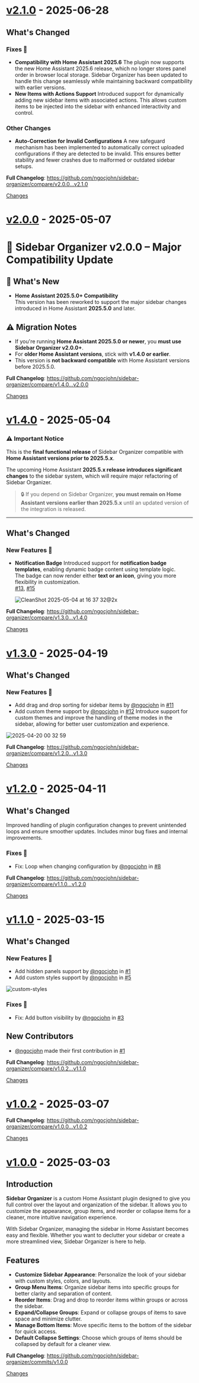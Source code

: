 <a id="v2.1.0"></a>
# [v2.1.0](https://github.com/ngocjohn/sidebar-organizer/releases/tag/v2.1.0) - 2025-06-28

<!-- Release notes generated using configuration in .github/release.yml at v2.1.0 -->

## What's Changed
### Fixes 🐛
- **Compatibility with Home Assistant 2025.6**
The plugin now supports the new Home Assistant 2025.6 release, which no longer stores panel order in browser local storage. Sidebar Organizer has been updated to handle this change seamlessly while maintaining backward compatibility with earlier versions.
- **New Items with Actions Support**
Introduced support for dynamically adding new sidebar items with associated actions. This allows custom items to be injected into the sidebar with enhanced interactivity and control.

### Other Changes
- **Auto-Correction for Invalid Configurations**
A new safeguard mechanism has been implemented to automatically correct uploaded configurations if they are detected to be invalid. This ensures better stability and fewer crashes due to malformed or outdated sidebar setups.

**Full Changelog**: https://github.com/ngocjohn/sidebar-organizer/compare/v2.0.0...v2.1.0

[Changes][v2.1.0]


<a id="v2.0.0"></a>
# [v2.0.0](https://github.com/ngocjohn/sidebar-organizer/releases/tag/v2.0.0) - 2025-05-07

<!-- Release notes generated using configuration in .github/release.yml at v2.0.0 -->

# 🔄 Sidebar Organizer v2.0.0 – Major Compatibility Update
## 🚀 What's New
- **Home Assistant 2025.5.0+ Compatibility**  
  This version has been reworked to support the major sidebar changes introduced in Home Assistant **2025.5.0** and later.
  
## ⚠️ Migration Notes

- If you're running **Home Assistant 2025.5.0 or newer**, you **must use Sidebar Organizer v2.0.0+**.
- For **older Home Assistant versions**, stick with **v1.4.0 or earlier**.
- This version is **not backward compatible** with Home Assistant versions before 2025.5.0.

**Full Changelog**: https://github.com/ngocjohn/sidebar-organizer/compare/v1.4.0...v2.0.0

[Changes][v2.0.0]


<a id="v1.4.0"></a>
# [v1.4.0](https://github.com/ngocjohn/sidebar-organizer/releases/tag/v1.4.0) - 2025-05-04

<!-- Release notes generated using configuration in .github/release.yml at v1.4.0 -->
### ⚠️ Important Notice

This is the **final functional release** of Sidebar Organizer compatible with **Home Assistant versions prior to 2025.5.x**.

The upcoming Home Assistant **2025.5.x release introduces significant changes** to the sidebar system, which will require major refactoring of Sidebar Organizer.

> 🔒 If you depend on Sidebar Organizer, **you must remain on Home Assistant versions earlier than 2025.5.x** until an updated version of the integration is released.

---
## What's Changed
### New Features 🎉
- **Notification Badge** 
  Introduced support for **notification badge templates**, enabling dynamic badge content using template logic.  
  The badge can now render either **text or an icon**, giving you more flexibility in customization.  
  [#13](https://github.com/ngocjohn/sidebar-organizer/pull/13), [#15](https://github.com/ngocjohn/sidebar-organizer/pull/15) 

  ![CleanShot 2025-05-04 at 16 37 32@2x](https://github.com/user-attachments/assets/943ac215-c66b-4334-9db6-34e67640278f)



**Full Changelog**: https://github.com/ngocjohn/sidebar-organizer/compare/v1.3.0...v1.4.0

[Changes][v1.4.0]


<a id="v1.3.0"></a>
# [v1.3.0](https://github.com/ngocjohn/sidebar-organizer/releases/tag/v1.3.0) - 2025-04-19

<!-- Release notes generated using configuration in .github/release.yml at v1.3.0 -->

## What's Changed
### New Features 🎉
* Add drag and drop sorting for sidebar items by [@ngocjohn](https://github.com/ngocjohn) in [#11](https://github.com/ngocjohn/sidebar-organizer/pull/11)
* Add custom theme support by [@ngocjohn](https://github.com/ngocjohn) in [#12](https://github.com/ngocjohn/sidebar-organizer/pull/12)
  Introduce support for custom themes and improve the handling of theme modes in the sidebar, allowing for better user customization and experience.

![2025-04-20 00 32 59](https://github.com/user-attachments/assets/1784f4b3-8306-4a1f-83a4-cd6b8bfc9444)

**Full Changelog**: https://github.com/ngocjohn/sidebar-organizer/compare/v1.2.0...v1.3.0

[Changes][v1.3.0]


<a id="v1.2.0"></a>
# [v1.2.0](https://github.com/ngocjohn/sidebar-organizer/releases/tag/v1.2.0) - 2025-04-11

<!-- Release notes generated using configuration in .github/release.yml at v1.2.0 -->

## What's Changed

Improved handling of plugin configuration changes to prevent unintended loops and ensure smoother updates. Includes minor bug fixes and internal improvements.

### Fixes 🐛
* Fix: Loop when changing configuration by [@ngocjohn](https://github.com/ngocjohn) in [#8](https://github.com/ngocjohn/sidebar-organizer/pull/8)


**Full Changelog**: https://github.com/ngocjohn/sidebar-organizer/compare/v1.1.0...v1.2.0

[Changes][v1.2.0]


<a id="v1.1.0"></a>
# [v1.1.0](https://github.com/ngocjohn/sidebar-organizer/releases/tag/v1.1.0) - 2025-03-15

<!-- Release notes generated using configuration in .github/release.yml at v1.1.0 -->

## What's Changed
### New Features 🎉
* Add hidden panels support by [@ngocjohn](https://github.com/ngocjohn) in [#1](https://github.com/ngocjohn/sidebar-organizer/pull/1)
* Add custom styles support by [@ngocjohn](https://github.com/ngocjohn) in [#5](https://github.com/ngocjohn/sidebar-organizer/pull/5)

![custom-styles](https://github.com/user-attachments/assets/08d8342d-0522-427b-b8e7-2baa3afa9f77)


### Fixes 🐛
* Fix: Add button visibility by [@ngocjohn](https://github.com/ngocjohn) in [#3](https://github.com/ngocjohn/sidebar-organizer/pull/3)

## New Contributors
* [@ngocjohn](https://github.com/ngocjohn) made their first contribution in [#1](https://github.com/ngocjohn/sidebar-organizer/pull/1)

**Full Changelog**: https://github.com/ngocjohn/sidebar-organizer/compare/v1.0.2...v1.1.0

[Changes][v1.1.0]


<a id="v1.0.2"></a>
# [v1.0.2](https://github.com/ngocjohn/sidebar-organizer/releases/tag/v1.0.2) - 2025-03-07

<!-- Release notes generated using configuration in .github/release.yml at v1.0.2 -->



**Full Changelog**: https://github.com/ngocjohn/sidebar-organizer/compare/v1.0.0...v1.0.2

[Changes][v1.0.2]


<a id="v1.0.0"></a>
# [v1.0.0](https://github.com/ngocjohn/sidebar-organizer/releases/tag/v1.0.0) - 2025-03-03

<!-- Release notes generated using configuration in .github/release.yml at v1.0.0 -->

## Introduction

**Sidebar Organizer** is a custom Home Assistant plugin designed to give you full control over the layout and organization of the sidebar. It allows you to customize the appearance, group items, and reorder or collapse items for a cleaner, more intuitive navigation experience.

With Sidebar Organizer, managing the sidebar in Home Assistant becomes easy and flexible. Whether you want to declutter your sidebar or create a more streamlined view, Sidebar Organizer is here to help.

## Features

- **Customize Sidebar Appearance**: Personalize the look of your sidebar with custom styles, colors, and layouts.
- **Group Menu Items**: Organize sidebar items into specific groups for better clarity and separation of content.
- **Reorder Items**: Drag and drop to reorder items within groups or across the sidebar.
- **Expand/Collapse Groups**: Expand or collapse groups of items to save space and minimize clutter.
- **Manage Bottom Items**: Move specific items to the bottom of the sidebar for quick access.
- **Default Collapse Settings**: Choose which groups of items should be collapsed by default for a cleaner view.

**Full Changelog**: https://github.com/ngocjohn/sidebar-organizer/commits/v1.0.0

[Changes][v1.0.0]


[v2.1.0]: https://github.com/ngocjohn/sidebar-organizer/compare/v2.0.0...v2.1.0
[v2.0.0]: https://github.com/ngocjohn/sidebar-organizer/compare/v1.4.0...v2.0.0
[v1.4.0]: https://github.com/ngocjohn/sidebar-organizer/compare/v1.3.0...v1.4.0
[v1.3.0]: https://github.com/ngocjohn/sidebar-organizer/compare/v1.2.0...v1.3.0
[v1.2.0]: https://github.com/ngocjohn/sidebar-organizer/compare/v1.1.0...v1.2.0
[v1.1.0]: https://github.com/ngocjohn/sidebar-organizer/compare/v1.0.2...v1.1.0
[v1.0.2]: https://github.com/ngocjohn/sidebar-organizer/compare/v1.0.0...v1.0.2
[v1.0.0]: https://github.com/ngocjohn/sidebar-organizer/tree/v1.0.0

<!-- Generated by https://github.com/rhysd/changelog-from-release v3.9.0 -->
